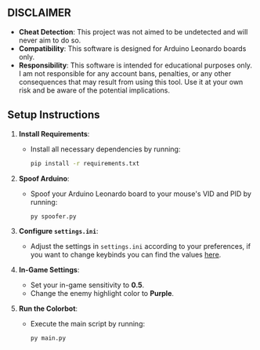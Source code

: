 

## DISCLAIMER

- **Cheat Detection**: This project was not aimed to be undetected and will never aim to do so.
- **Compatibility**: This software is designed for Arduino Leonardo boards only.
- **Responsibility**: This software is intended for educational purposes only. I am not responsible for any account bans, penalties, or any other consequences that may result from using this tool. Use it at your own risk and be aware of the potential implications.

## Setup Instructions

1. **Install Requirements**:
   - Install all necessary dependencies by running:
     ```bash
     pip install -r requirements.txt
     ```
     
2. **Spoof Arduino**:
   - Spoof your Arduino Leonardo board to your mouse's VID and PID by running:
     ```bash
     py spoofer.py
     ```

3. **Configure `settings.ini`**:
   - Adjust the settings in `settings.ini` according to your preferences, if you want to change keybinds you can find the values [here](https://learn.microsoft.com/windows/win32/inputdev/virtual-key-codes).

4. **In-Game Settings**:
   - Set your in-game sensitivity to **0.5**.
   - Change the enemy highlight color to **Purple**.
     
5. **Run the Colorbot**:
   - Execute the main script by running:
     ```bash
     py main.py
     ```
